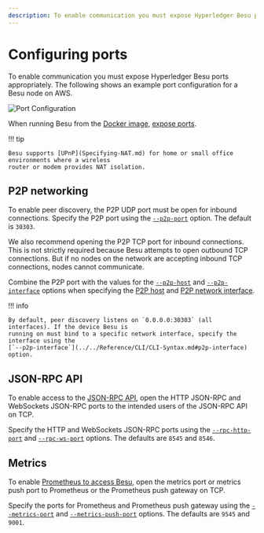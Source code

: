 ```yaml
---
description: To enable communication you must expose Hyperledger Besu ports appropriately
---
```


# Configuring ports

To enable communication you must expose Hyperledger Besu ports appropriately. The following shows
an example port configuration for a Besu node on AWS.

![Port Configuration](../../images/PortConfiguration.png)

When running Besu from the [Docker image](../Get-Started/Installation-Options/Run-Docker-Image.md),
[expose ports](../Get-Started/Installation-Options/Run-Docker-Image.md#exposing-ports).

!!! tip

    Besu supports [UPnP](Specifying-NAT.md) for home or small office environments where a wireless
    router or modem provides NAT isolation.

## P2P networking

To enable peer discovery, the P2P UDP port must be open for inbound connections. Specify the P2P
port using the [`--p2p-port`](../../Reference/CLI/CLI-Syntax.md#p2p-port) option. The default is
`30303`.

We also recommend opening the P2P TCP port for inbound connections. This is not strictly required
because Besu attempts to open outbound TCP connections. But if no nodes on the network are
accepting inbound TCP connections, nodes cannot communicate.

Combine the P2P port with the values for the
[`--p2p-host`](../../Reference/CLI/CLI-Syntax.md#p2p-host) and
[`--p2p-interface`](../../Reference/CLI/CLI-Syntax.md#p2p-interface) options when specifying the
[P2P host](../../Reference/CLI/CLI-Syntax.md#p2p-host) and
[P2P network interface](../../Reference/CLI/CLI-Syntax.md#p2p-interface).

!!! info

    By default, peer discovery listens on `0.0.0.0:30303` (all interfaces). If the device Besu is
    running on must bind to a specific network interface, specify the interface using the
    [`--p2p-interface`](../../Reference/CLI/CLI-Syntax.md#p2p-interface) option.

## JSON-RPC API

To enable access to the [JSON-RPC API](../Interact/APIs/Using-JSON-RPC-API.md), open the HTTP
JSON-RPC and WebSockets JSON-RPC ports to the intended users of the JSON-RPC API on TCP.

Specify the HTTP and WebSockets JSON-RPC ports using the
[`--rpc-http-port`](../../Reference/CLI/CLI-Syntax.md#rpc-http-port) and
[`--rpc-ws-port`](../../Reference/CLI/CLI-Syntax.md#rpc-ws-port) options. The defaults are `8545`
and `8546`.

## Metrics

To enable
[Prometheus to access Besu](../Monitor/Metrics.md#monitor-node-performance-using-prometheus), open
the metrics port or metrics push port to Prometheus or the Prometheus push gateway on TCP.

Specify the ports for Prometheus and Prometheus push gateway using the
[`--metrics-port`](../../Reference/CLI/CLI-Syntax.md#metrics-port) and
[`--metrics-push-port`](../../Reference/CLI/CLI-Syntax.md#metrics-push-port) options. The defaults
are `9545` and `9001`.
